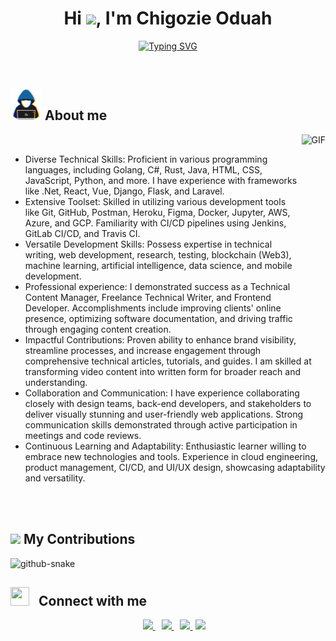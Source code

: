 
<h1 align="center"><b>Hi <img src="https://media.giphy.com/media/hvRJCLFzcasrR4ia7z/giphy.gif" width="35">, I'm Chigozie Oduah </b></h1>

<p align="center">
<a href="https://git.io/typing-svg"><img src="http://readme-typing-svg.herokuapp.com?font=Fira+Code&duration=3000&pause=2000&center=true&vCenter=true&width=561&lines=Self-taught;Passionate+about+the+power+of+documentation;Skilled+in+crafting+compelling+code+narratives" alt="Typing SVG" /></a>
</p>


<br>


## <picture><img src = "./about_me.gif" width = 50px></picture> **About me**

<picture><img align="right" top="500" height="300" alt="GIF" src="https://media.giphy.com/media/SWoSkN6DxTszqIKEqv/giphy.gif"></picture>

<br>

* Diverse Technical Skills: Proficient in various programming languages, including Golang, C#, Rust, Java, HTML, CSS, JavaScript, Python, and more. I have experience with frameworks like .Net, React, Vue, Django, Flask, and Laravel.
* Extensive Toolset: Skilled in utilizing various development tools like Git, GitHub, Postman, Heroku, Figma, Docker, Jupyter, AWS, Azure, and GCP. Familiarity with CI/CD pipelines using Jenkins, GitLab CI/CD, and Travis CI.
* Versatile Development Skills: Possess expertise in technical writing, web development, research, testing, blockchain (Web3), machine learning, artificial intelligence, data science, and mobile development.
* Professional experience: I demonstrated success as a Technical Content Manager, Freelance Technical Writer, and Frontend Developer. Accomplishments include improving clients' online presence, optimizing software documentation, and driving traffic through engaging content creation.
* Impactful Contributions: Proven ability to enhance brand visibility, streamline processes, and increase engagement through comprehensive technical articles, tutorials, and guides. I am skilled at transforming video content into written form for broader reach and understanding.
* Collaboration and Communication: I have experience collaborating closely with design teams, back-end developers, and stakeholders to deliver visually stunning and user-friendly web applications. Strong communication skills demonstrated through active participation in meetings and code reviews.
* Continuous Learning and Adaptability: Enthusiastic learner willing to embrace new technologies and tools. Experience in cloud engineering, product management, CI/CD, and UI/UX design, showcasing adaptability and versatility.

<br><br>

## <picture><img src="https://media2.giphy.com/media/QssGEmpkyEOhBCb7e1/giphy.gif?cid=ecf05e47a0n3gi1bfqntqmob8g9aid1oyj2wr3ds3mg700bl&rid=giphy.gif" width ="25"></picture> **My Contributions**
<picture>
  <source media="(prefers-color-scheme: dark)" srcset="https://raw.githubusercontent.com/TheGhoulRe/TheGhoulRe/output/github-contribution-grid-snake-dark.svg" />
  <source media="(prefers-color-scheme: light)" srcset="https://raw.githubusercontent.com/TheGhoulRe/TheGhoulRe/output/github-contribution-grid-snake.svg" />
  <img alt="github-snake" src="https://raw.githubusercontent.com/TheGhoulRe/TheGhoulRe/output/github-contribution-grid-snake.svg" />
</picture>

## <img src="https://media.giphy.com/media/iY8CRBdQXODJSCERIr/giphy.gif" width="30" height="30" style="margin-right: 10px;"> **Connect with me**

<p align="center">
	<div align="center"  class="icons-social" style="margin-left: 10px;">
		<a style="margin-left: 10px;"  target="_blank" href="https://www.linkedin.com/in/chigozie-o/">
			<img src="https://img.icons8.com/doodle/40/000000/linkedin--v2.png">
		</a>
<!-- 		<a style="margin-left: 10px;" target="_blank" href="https://github.com/GhoulKingR">
			<img src="https://img.icons8.com/doodle/40/000000/github--v1.png">
		</a> -->
		<!-- <a style="margin-left: 10px;" target="_blank" href="https://stackoverflow.com/users/12053852/saurabh-chavan?tab=profile">
			<img src="https://img.icons8.com/external-tal-revivo-color-tal-revivo/40/000000/external-stack-overflow-is-a-question-and-answer-site-for-professional-logo-color-tal-revivo.png">
		</a> -->
		<a style="margin-left: 10px;" target="_blank" href="https://linktr.ee/ghoulkingr">
			<img src="https://img.icons8.com/external-sketchy-juicy-fish/0.6x/external-blog-online-services-sketchy-sketchy-juicy-fish.png">
		</a>
		<!-- <a style="margin-left: 10px;" target="_blank" href="https://instagram.com/100rabhch">
			<img src="https://img.icons8.com/doodle/40/000000/instagram-new--v2.png">
		</a> -->
		<a style="margin-left: 10px;" target="_blank" href="https://twitter.com/GhoulKingR">
			<img src="https://img.icons8.com/doodle/1x/twitter-squared--v2.png" >
		</a>
		<!-- <a style="margin-left: 10px;" target="_blank" href="https://www.youtube.com/channel/UC-ZdNkKNHC6KguDqNFKO2Nw?view_as=subscriber">
			<img src="https://img.icons8.com/doodle/1x/youtube--v2.png" >
		</a> -->
		<a style="margin-left: 5px;" target="_blank" href="https://docs.google.com/document/d/1hVJ4_qfOelQ8jKrc7OPd9aE3vW3f7vh901le4ww-sj8/edit?usp=sharing">
			<img src="https://img.icons8.com/plasticine/0.5x/resume.png" >
		</a>
	</div>
</p>

